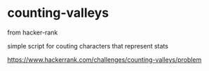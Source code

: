 # counting-valleys
from hacker-rank


simple script for couting characters that represent stats

https://www.hackerrank.com/challenges/counting-valleys/problem
